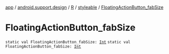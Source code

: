 [app](../../../index.md) / [android.support.design](../../index.md) / [R](../index.md) / [styleable](index.md) / [FloatingActionButton_fabSize](./-floating-action-button_fab-size.md)

# FloatingActionButton_fabSize

`static val FloatingActionButton_fabSize: `[`Int`](https://kotlinlang.org/api/latest/jvm/stdlib/kotlin/-int/index.html)
`static val FloatingActionButton_fabSize: `[`Int`](https://kotlinlang.org/api/latest/jvm/stdlib/kotlin/-int/index.html)